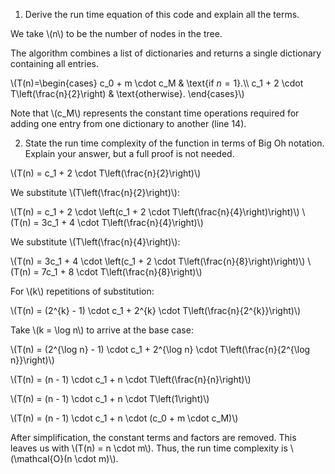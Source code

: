 1) Derive the run time equation of this code and explain all the terms.

We take \\(n\\) to be the number of nodes in the tree.

The algorithm combines a list of dictionaries and returns a single dictionary containing all entries.

\\(T(n)=\begin{cases}
    c_0 + m \cdot c_M & \text{if $n=1$}.\\\\
    c_1 + 2 \cdot T\left(\frac{n}{2}\right) & \text{otherwise}.
  \end{cases}\\)
  
Note that \\(c_M\\) represents the constant time operations required for adding one entry from one dictionary to another (line 14).
  
2) State the run time complexity of the function in terms of Big Oh notation. Explain your answer, but a full proof is not needed.​

\\(T(n) = c_1 + 2 \cdot T\left(\frac{n}{2}\right)\\)

We substitute \\(T\left(\frac{n}{2}\right)\\):

\\(T(n) = c_1 + 2 \cdot \left(c_1 + 2 \cdot T\left(\frac{n}{4}\right)\right)\\)
\\(T(n) = 3c_1 + 4 \cdot T\left(\frac{n}{4}\right)\\)

We substitute \\(T\left(\frac{n}{4}\right)\\):

\\(T(n) = 3c_1 + 4 \cdot \left(c_1 + 2 \cdot T\left(\frac{n}{8}\right)\right)\\)
\\(T(n) = 7c_1 + 8 \cdot T\left(\frac{n}{8}\right)\\)

For \\(k\\) repetitions of substitution:

\\(T(n) = (2^{k} - 1) \cdot c_1 + 2^{k} \cdot T\left(\frac{n}{2^{k}}\right)\\)

Take \\(k = \log n\\) to arrive at the base case:

\\(T(n) = (2^{\log n} - 1) \cdot c_1 + 2^{\log n} \cdot T\left(\frac{n}{2^{\log n}}\right)\\)

\\(T(n) = (n - 1) \cdot c_1 + n \cdot T\left(\frac{n}{n}\right)\\)

\\(T(n) = (n - 1) \cdot c_1 + n \cdot T\left(1\right)\\)

\\(T(n) = (n - 1) \cdot c_1 + n \cdot (c_0 + m \cdot c_M)\\)

After simplification, the constant terms and factors are removed. This leaves us with \\(T(n) = n \cdot m\\). Thus, the run time complexity is \\(\mathcal{O}(n \cdot m)\\).
